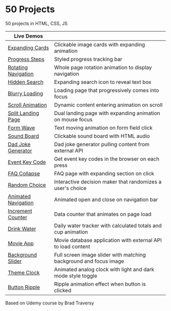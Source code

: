 # 50 Projects
50 projects in HTML, CSS, JS

|Live Demos| |
|---|---|
|[Expanding Cards](https://tgstern.github.io/50projects/1-ExpandingCards/)| Clickable image cards with expanding animation |
|[Progress Steps](https://tgstern.github.io/50projects/2-ProgressSteps/)| Styled progress tracking bar |
|[Rotating Navigation](https://tgstern.github.io/50projects/3-RotatingNavigation/)| Whole page rotation animation to display navigation |
|[Hidden Search](https://tgstern.github.io/50projects/4-HiddenSearch/)| Expanding search icon to reveal text box |
|[Blurry Loading](https://tgstern.github.io/50projects/5-BlurryLoading/)| Loading page that progressively comes into focus |
|[Scroll Animation](https://tgstern.github.io/50projects/6-ScrollAnimation/)| Dynamic content entering animation on scroll |
|[Split Landing Page](https://tgstern.github.io/50projects/7-SplitLandingPage/)| Dual landing page with expanding animation on mouse focus |
|[Form Wave](https://tgstern.github.io/50projects/8-FormWave/)| Text moving animation on form field click |
|[Sound Board](https://tgstern.github.io/50projects/9-SoundBoard/)| Clickable sound board with HTML audio |
|[Dad Joke Generator](https://tgstern.github.io/50projects/10-DadJokes/)| Dad joke generator pulling content from external API |
|[Event Key Code](https://tgstern.github.io/50projects/11-KeyCode/)| Get event key codes in the browser on each press |
|[FAQ Collapse](https://tgstern.github.io/50projects/12-FAQCollapse/)| FAQ page with expanding section on click |
|[Random Choice](https://tgstern.github.io/50projects/13-RandomChoice/)| Interactive decision maker that randomizes a user's choice |
|[Animated Navigation](https://tgstern.github.io/50projects/14-AnimatedNav/)| Animated open and close on navigation bar |
|[Increment Counter](https://tgstern.github.io/50projects/15-IncrementingCounter/)| Data counter that animates on page load |
|[Drink Water](https://tgstern.github.io/50projects/16-DrinkWater/)| Daily water tracker with calculated totals and cup animation |
|[Movie App](https://tgstern.github.io/50projects/17-MovieApp/)| Movie database application with external API to load content |
|[Background Slider](https://tgstern.github.io/50projects/18-BackgroundSlider/)| Full screen image slider with matching background and focus image |
|[Theme Clock](https://tgstern.github.io/50projects/19-ThemeClock/)| Animated analog clock with light and dark mode style toggle |
|[Button Ripple](https://tgstern.github.io/50projects/20-ButtonRipple/)| Ripple animation effect when button is clicked |

Based on Udemy course by Brad Traversy
